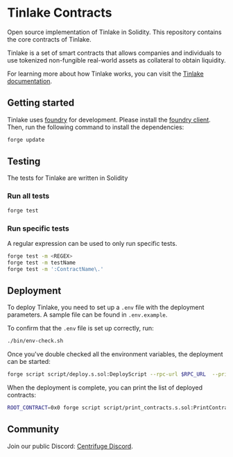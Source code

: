 # Tinlake Contracts

Open source implementation of Tinlake in Solidity. This repository contains the core contracts of Tinlake.

Tinlake is a set of smart contracts that allows companies and individuals to use tokenized non-fungible real-world assets as collateral to obtain liquidity.

For learning more about how Tinlake works, you can visit the [Tinlake documentation](https://developer.centrifuge.io/tinlake/overview/introduction/).

## Getting started

Tinlake uses [foundry](https://github.com/foundry-rs/foundry) for development. Please install the [foundry client](https://getfoundry.sh/). Then, run the following command to install the dependencies:

```bash
forge update
```

## Testing

The tests for Tinlake are written in Solidity

### Run all tests

```bash
forge test
```

### Run specific tests

A regular expression can be used to only run specific tests.

```bash
forge test -m <REGEX>
forge test -m testName
forge test -m ':ContractName\.'
```

## Deployment

To deploy Tinlake, you need to set up a `.env` file with the deployment parameters. A sample file can be found in `.env.example`.

To confirm that the `.env` file is set up correctly, run:
```bash
./bin/env-check.sh
```

Once you've double checked all the environment variables, the deployment can be started:
```bash
forge script script/deploy.s.sol:DeployScript --rpc-url $RPC_URL  --private-key $PRIVATE_KEY --broadcast --verify --etherscan-api-key $ETHERSCAN_KEY -vvvv
```

When the deployment is complete, you can print the list of deployed contracts:
```bash
ROOT_CONTRACT=0x0 forge script script/print_contracts.s.sol:PrintContractsScript --rpc-url $RPC_URL -vvvv
```

## Community

Join our public Discord: [Centrifuge Discord](https://centrifuge.io/discord/).
